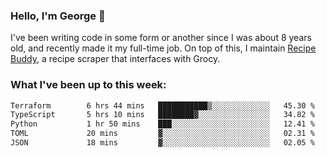 ### Hello, I'm George 👋

I've been writing code in some form or another since I was about 8 years old, and recently made it my full-time job. On top of this, I maintain [Recipe Buddy](https://github.com/georgegebbett/recipe-buddy), a recipe scraper that interfaces with Grocy.  

<!--
**georgegebbett/georgegebbett** is a ✨ _special_ ✨ repository because its `README.md` (this file) appears on your GitHub profile.

Here are some ideas to get you started:

- 🔭 I’m currently working on ...
- 🌱 I’m currently learning ...
- 👯 I’m looking to collaborate on ...
- 🤔 I’m looking for help with ...
- 💬 Ask me about ...
- 📫 How to reach me: ...
- 😄 Pronouns: ...
- ⚡ Fun fact: ...
-->

### What I've been up to this week:
<!--START_SECTION:waka-->

```txt
Terraform        6 hrs 44 mins   ███████████▒░░░░░░░░░░░░░   45.30 %
TypeScript       5 hrs 10 mins   ████████▓░░░░░░░░░░░░░░░░   34.82 %
Python           1 hr 50 mins    ███░░░░░░░░░░░░░░░░░░░░░░   12.41 %
TOML             20 mins         ▓░░░░░░░░░░░░░░░░░░░░░░░░   02.31 %
JSON             18 mins         ▓░░░░░░░░░░░░░░░░░░░░░░░░   02.05 %
```

<!--END_SECTION:waka-->
